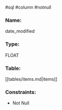 #sql #column #notnull 

### Name:
date_modified
### Type:
FLOAT
### Table:
 [[tables/items.md|items]]

### Constraints:
* Not Null
